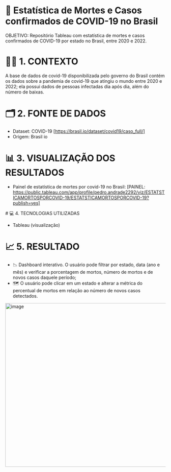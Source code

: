 # 🦠 Estatística de Mortes e Casos confirmados de COVID-19 no Brasil
OBJETIVO: Repositório Tableau com estatística de mortes e casos confirmados de COVID-19 por estado no Brasil, entre 2020 e 2022.

# 🕵🏻​  1. CONTEXTO

A base de dados de covid-19 disponibilizada pelo governo do Brasil contém os dados sobre a pandemia de covid-19 que atingiu o mundo entre 2020 e 2022;
ela possui dados de pessoas infectadas dia após dia, além do número de baixas.

# 🗂️​  2. FONTE DE DADOS

* Dataset: COVID-19 [https://brasil.io/dataset/covid19/caso_full/]
* Origem: Brasil io

# 📊  3. VISUALIZAÇÃO DOS RESULTADOS

* Painel de estatística de mortes por covid-19 no Brasil: [PAINEL: https://public.tableau.com/app/profile/pedro.andrade2292/viz/ESTATSTICAMORTOSPORCOVID-19/ESTATSTICAMORTOSPORCOVID-19?publish=yes]

​# ​💻 4. TECNOLOGIAS UTILIZADAS

* Tableau (visualização)

# 📈  5. RESULTADO

* ​📉 Dashboard interativo. O usuário pode filtrar por estado, data (ano e mês) e verificar a porcentagem de mortos, número de mortos e de novos casos daquele período;
* 🗺️​ O usuário pode clicar em um estado e alterar a métrica do percentual de mortos em relação ao número de novos casos detectados.
 
<img width="1319" height="513" alt="image" src="https://github.com/user-attachments/assets/e30fd224-ea93-4f7a-b251-63cabef01d6a" />

